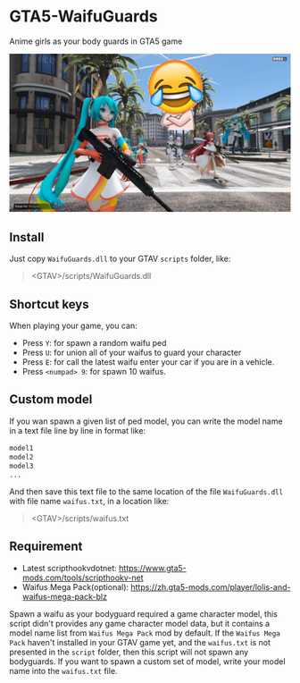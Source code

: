 # GTA5-WaifuGuards

Anime girls as your body guards in GTA5 game

![](./docs/images/cover.png)

## Install

Just copy ``WaifuGuards.dll`` to your GTAV ``scripts`` folder, like:
> &lt;GTAV>/scripts/WaifuGuards.dll

## Shortcut keys

When playing your game, you can:

+ Press ``Y``: for spawn a random waifu ped
+ Press ``U``: for union all of your waifus to guard your character
+ Press ``E``: for call the latest waifu enter your car if you are in a vehicle.
+ Press ``<numpad> 9``: for spawn 10 waifus.

## Custom model

If you wan spawn a given list of ped model, you can write the model name in a text file line by line in format like:

```
model1
model2
model3
...
```

And then save this text file to the same location of the file ``WaifuGuards.dll`` with file name ``waifus.txt``, in a location like:
> &lt;GTAV>/scripts/waifus.txt

## Requirement

+ Latest scripthookvdotnet: https://www.gta5-mods.com/tools/scripthookv-net
+ Waifus Mega Pack(optional): https://zh.gta5-mods.com/player/lolis-and-waifus-mega-pack-blz

Spawn a waifu as your bodyguard required a game character model, this script didn't provides any game character model data, but it contains a model name list from ``Waifus Mega Pack`` mod by default. If the ``Waifus Mega Pack`` haven't installed in your GTAV game yet, and the ``waifus.txt`` is not presented in the ``script`` folder, then this script will not spawn any bodyguards. If you want to spawn a custom set of model, write your model name into the ``waifus.txt`` file.